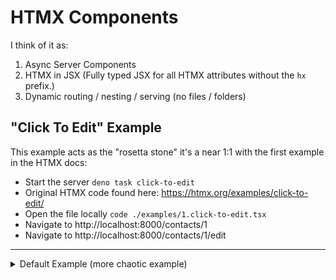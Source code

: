 # HTMX Components

I think of it as:
1. Async Server Components 
2. HTMX in JSX (Fully typed JSX for all HTMX attributes without the `hx` prefix.)
3. Dynamic routing / nesting / serving (no files / folders)

## "Click To Edit" Example

This example acts as the "rosetta stone" it's a near 1:1 with the first example in the HTMX docs:

* Start the server `deno task click-to-edit`
* Original HTMX code found here: https://htmx.org/examples/click-to-edit/
* Open the file locally `code ./examples/1.click-to-edit.tsx`
* Navigate to http://localhost:8000/contacts/1
* Navigate to http://localhost:8000/contacts/1/edit

---

<details>
<summary>Default Example (more chaotic example)</summary>

* `deno task start`
* http://localhost:8000/nest/bob
* http://localhost:8000/nest/alice/matt
* http://localhost:8000/registry/@reggi/alicebob

# Default Example:

![](./screenshots/J9x_9P1Y.jpg)
![](./screenshots/DR2PrQJK.png)
w
```tsx
import { HTMX, HTMXComponents, serve, Fragment } from "./mod.tsx"

// http://localhost:8000/registry/@reggi/alicebob
const { component, routes, context } = new HTMXComponents('@reggi/alicebob')

const Alice = component('/alice/:name', async ({ name }: { name: string}, ctx) => {
  const _name = await Promise.resolve(name)
  const req = new URL(ctx.request.url)
  const query = req.searchParams.get('meow')
  return (
    <div>
      <div>This is {_name} + {ctx.data.love} {ctx.id} {query}</div>
    </div>
  )
})

const Bob = component('/bob', async (_p, ctx) => {
  const name = await Promise.resolve('bob')
  return (
    <Fragment>
      <HTMX.button get={Alice.getPath(ctx, { name: 'alice' }, { meow: 'meow' })}>Different</HTMX.button>
      <Alice.button.get name={'kettle'} query={{meow: true}}>Alice Button</Alice.button.get>
      <Alice.anchor.href name={'kettle'} useQuery>Alice Link</Alice.anchor.href>
      <Alice.iframe.src name={'kettle'} query={{meow: true}} useQuery>Alice Link</Alice.iframe.src>
      <div>This is {name} {ctx.id}</div>
      <Alice name="alice"/>
    </Fragment>
  )
})

const e = context({
  nestPath: '/nest',
  love: 'lauriel'
})

await serve(e)

// or 
// export default routes // like express routes
```

</details>


